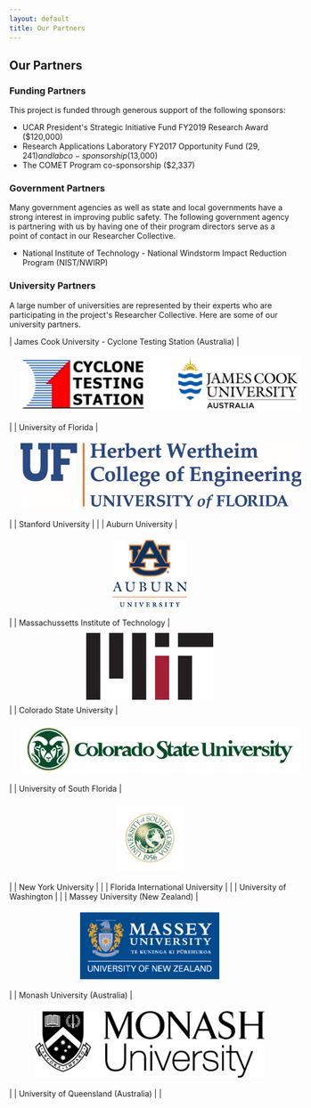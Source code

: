 ```yaml
---
layout: default
title: Our Partners
---
```


## Our Partners

### Funding Partners

This project is funded through generous support of the following sponsors:
- UCAR President's Strategic Initiative Fund FY2019 Research Award ($120,000)
- Research Applications Laboratory FY2017 Opportunity Fund ($29,241) and lab co-sponsorship ($13,000)
- The COMET Program co-sponsorship ($2,337)

### Government Partners

Many government agencies as well as state and local governments have a strong interest in improving public safety. The following government agency is partnering with us by having one of their program directors serve as a point of contact in our Researcher Collective. 

- National Institute of Technology - National Windstorm Impact Reduction Program (NIST/NWIRP)

### University Partners

A large number of universities are represented by their experts who are participating in the project's Researcher Collective. Here are some of our university partners.

| James Cook University - Cyclone Testing Station (Australia) | <img src="../../logos/jcu_cts_logo.jpg" alt="Logo of the James Cook University Cyclone Testing Station" style="display: block; margin: auto; max-height: 120px; padding: 20px;"> |
| University of Florida | <img src="../../logos/Herbert-Wertheim-COE_screen_capture_of_tiff_file_cropped.PNG" alt="Logo of the Herbert-Wertheim College of Engineering at the University of Florida" style="display: block; margin: auto; max-height: 120px; padding: 20px;"> | 
| Stanford University | |
| Auburn University | <img src="../../logos/AUwordmark.jpg" alt="Logo of Auburn University" style="display: block; margin: auto; max-height: 120px; padding: 20px;"> | 
| Massachussetts Institute of Technology | <img src="../../logos/MIT-logo-black-red.png" alt="Logo of the Massachussetts Institute of Technology" style="display: block; margin: auto; max-height: 120px; padding: 10px;"> |
| Colorado State University | <img src="../../logos/CSU Ram with CSU.png" alt="Logo of Colorado State University" style="display: block; margin: auto; max-height: 120px; padding: 20px;"> |
| University of South Florida | <img src="../../logos/USFlogo.png" alt="Logo of University of South Florida" style="display: block; margin: auto; max-height: 120px; padding: 20px;"> |
| New York University | |
| Florida International University | |
| University of Washington | |
| Massey University (New Zealand) | <img src="../../logos/MasseyLogoUniN-blue.jpg" alt="Logo of Massey University" style="display: block; margin: auto; max-height: 120px; padding: 20px;"> |
| Monash University (Australia) | <img src="../../logos/Monash_logo.png" alt="Logo of Monash University" style="display: block; margin: auto; max-height: 120px; padding: 20px;"> |
| University of Queensland (Australia) | |

